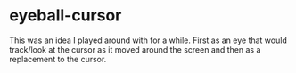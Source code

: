 # eyeball-cursor

This was an idea I played around with for a while. First as an eye that would track/look at the cursor as it moved around the screen and then as a replacement to the cursor.
